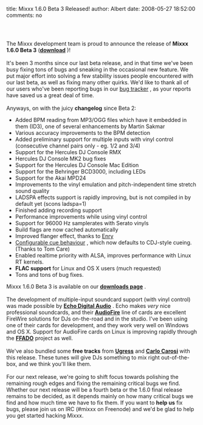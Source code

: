 title: Mixxx 1.6.0 Beta 3 Released!
author: Albert
date: 2008-05-27 18:52:00
comments: no

<center><a href="{% static '/static/images/news/logo-mixxx.png' %}" onblur="try {parent.deselectBloggerImageGracefully();} catch(e) {}"><img alt="" border="0" src="{% static '/static/images/news/logo-mixxx.png' %}" id="BLOGGER_PHOTO_ID_5167231204156825330" style="cursor: pointer; display: block; margin: 0px auto 10px; text-align: center;" />
</a>
</center>
<br />
<br />
The Mixxx development team is proud to announce the release of <span style="font-weight: bold;">Mixxx 1.6.0 Beta 3</span>
 (<a href="http://www.mixxx.org/download/" style="font-weight: bold;">download</a>
)!<br />
<br />
It's been 3 months since our last beta release, and in that time we've been busy fixing tons of bugs and sneaking in the occasional new feature. We put major effort into solving a few stability issues people encountered with our last beta, as well as fixing many other quirks. We'd like to thank all of our users who've been reporting bugs in our <a href="https://bugs.launchpad.net/mixxx/">bug tracker</a>
, as your reports have saved us a great deal of time.<br />
<br />
Anyways, on with the juicy <span style="font-weight: bold;">changelog</span>
 since Beta 2:<br />
<ul><li>Added BPM reading from MP3/OGG files which have it embedded in them (ID3), one of several enhancements by Martin Sakmar</li>
<li>Various accuracy improvements to the BPM detection</li>
<li>Added preliminary support for multiple inputs with vinyl control (consecutive channel pairs only - eg. 1/2 and 3/4)</li>
<li>Support for the Hercules DJ Console RMX</li>
<li>Hercules DJ Console MK2 bug fixes</li>
<li>Support for the Hercules DJ Console Mac Edition</li>
<li>Support for the Behringer BCD3000, including LEDs</li>
<li>Support for the Akai MPD24</li>
<li>Improvements to the vinyl emulation and pitch-independent time stretch sound quality</li>
<li>LADSPA effects support is rapidly improving, but is not compiled in by default yet (scons ladspa=1)</li>
<li>Finished adding recording support</li>
<li>Performance improvements while using vinyl control</li>
<li>Support for 96000 Hz samplerates with Serato vinyls</li>
<li>Build flags are now cached automatically</li>
<li>Improved flanger effect, thanks to <a href="http://www.jamendo.com/pl/album/21933">Enry</a>
</li>
<li><a href="https://github.com/mixxxdj/mixxx/wiki/configurable_cue_behaviour">Configurable cue behaviour</a>
, which now defaults to CDJ-style cueing. (Thanks to Tom Care)</li>
<li>Enabled realtime priority with ALSA, improves performance with Linux RT kernels.</li>
<li style="font-weight: bold;">FLAC support<span style="font-weight: normal;"> for Linux and OS X users </span>
<span style="font-weight: normal;">(much requested)</span>
</li>
<li>Tons and tons of bug fixes.</li>
</ul>
Mixxx 1.6.0 Beta 3 is available on our <a href="http://www.mixxx.org/download/" style="font-weight: bold;">downloads page</a>
.<br />
<br />
The development of multiple-input soundcard support (with vinyl control) was made possible by <a href="http://www.echoaudio.com/" style="font-weight: bold;">Echo Digital Audio</a>
. Echo makes <span style="font-style: italic;">very</span>
 nice professional soundcards, and their <a href="http://www.echoaudio.com/Products/FireWire/index.php" style="font-weight: bold;">AudioFire</a>
 line of cards are excellent FireWire solutions for DJs on-the-road and in the studio. I've been using one of their cards for development, and they work very well on Windows and OS X. Support for AudioFire cards on Linux is improving rapidly through the <a href="http://www.ffado.org/" style="font-weight: bold;">FFADO</a>
 project as well.<br />
<br />
We've also bundled some <span style="font-weight: bold;">free tracks</span>
 from <a href="http://www.ugress.com/" style="font-weight: bold;">Ugress</a>
 and <a href="http://www.myspace.com/carlocarosi" style="font-weight: bold;">Carlo Carosi</a>
 with this release. These tunes will give DJs something to mix right out-of-the-box, and we think you'll like them.<br />
<br />
For our next release, we're going to shift focus towards polishing the remaining rough edges and fixing the remaining critical bugs we find. Whether our next release will be a fourth beta or the 1.6.0 final release remains to be decided, as it depends mainly on how many critical bugs we find and how much time we have to fix them. If you want to <span style="font-weight: bold;">help us</span>
 fix bugs, please join us on IRC (#mixxx on Freenode) and we'd be glad to help you get started hacking Mixxx.
